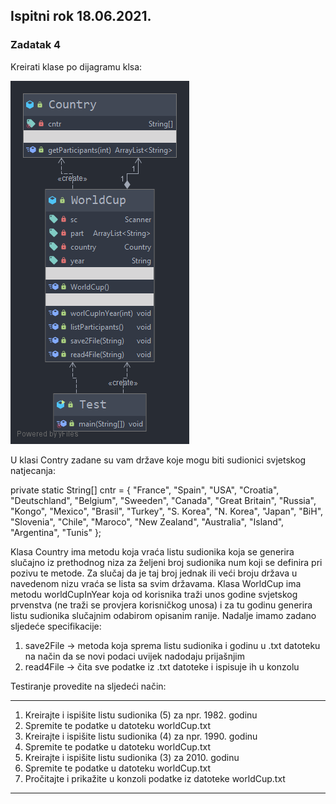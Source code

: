 ## Ispitni rok 18.06.2021.
### Zadatak 4
Kreirati klase po dijagramu klsa:

![Alt text](zadatak_4_18_06_21.png)

U klasi Contry zadane su vam države koje mogu biti sudionici svjetskog natjecanja:

private static String[] cntr = { "France", "Spain", "USA", "Croatia", "Deutschland", "Belgium", "Sweeden", "Canada",
"Great Britain", "Russia", "Kongo", "Mexico", "Brasil", "Turkey", "S. Korea", "N. Korea", "Japan", "BiH",
"Slovenia", "Chile", "Maroco", "New Zealand", "Australia", "Island", "Argentina", "Tunis" };

Klasa Country ima metodu koja vraća listu sudionika koja se generira slučajno iz prethodnog niza za željeni broj sudionika num koji se definira pri pozivu te metode. Za slučaj da je taj broj jednak ili veći broju država u navedenom nizu vraća se lista sa svim državama. Klasa WorldCup ima metodu worldCupInYear koja od korisnika traži unos godine svjetskog prvenstva (ne traži se provjera korisničkog unosa) i za tu godinu generira listu sudionika slučajnim odabirom opisanim ranije. Nadalje imamo zadano sljedeće specifikacije:

1. save2File → metoda koja sprema listu sudionika i godinu u .txt datoteku na način da se novi podaci uvijek nadodaju prijašnjim
2. read4File → čita sve podatke iz .txt datoteke i ispisuje ih u konzolu

Testiranje provedite na sljedeći način:

---

1. Kreirajte i ispišite listu sudionika (5) za npr. 1982. godinu
2. Spremite te podatke u datoteku worldCup.txt
3. Kreirajte i ispišite listu sudionika (4) za npr. 1990. godinu
4. Spremite te podatke u datoteku worldCup.txt
5. Kreirajte i ispišite listu sudionika (3) za 2010. godinu
6. Spremite te podatke u datoteku worldCup.txt
7. Pročitajte i prikažite u konzoli podatke iz datoteke worldCup.txt
---
